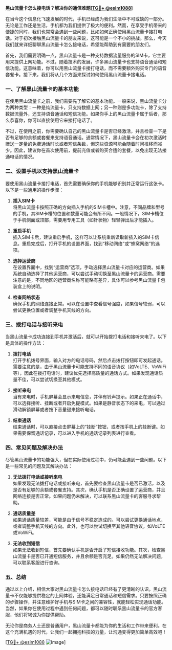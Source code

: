 **黑山流量卡怎么接电话？解决你的通信难题[[TG💪+ @esim1088](https://t.me/s/esim1088)]**

在当今这个信息化飞速发展的时代，手机已经成为我们生活中不可或缺的一部分。无论是工作还是生活，手机都为我们提供了极大的便利。然而，在享受手机带来的便捷的同时，我们也常常会遇到一些问题，比如如何正确使用黑山流量卡接打电话。对于初次接触黑山流量卡的朋友来说，这可能是一个不小的挑战。那么，今天我们就来详细聊聊黑山流量卡怎么接电话，希望能帮助到有需要的朋友们。

首先，我们需要明确一点，黑山流量卡是一种支持数据流量服务的SIM卡，它主要用来提供上网功能。不过，随着技术的发展，许多黑山流量卡也支持语音通话和短信功能。这意味着，你可以用黑山流量卡接打电话，而不需要额外购买专门的语音套餐卡。接下来，我们将从几个方面来探讨如何使用黑山流量卡接电话。

### **一、了解黑山流量卡的基本功能**

在使用黑山流量卡之前，我们需要先了解它的基本功能。一般来说，黑山流量卡分为两种类型：一种是纯流量卡，只支持数据上网；另一种则是多功能卡，除了支持数据流量外，还支持语音通话和短信功能。如果你手上的黑山流量卡属于后者，那么恭喜你，你可以直接使用它来接打电话了。

不过，在使用之前，你需要确认自己的黑山流量卡是否已经激活，并且检查一下是否有足够的余额或套餐来支持语音通话。通常情况下，黑山流量卡会在初次激活时赠送一定量的免费通话时长或者短信条数，但这些资源可能会随着时间推移而减少。因此，建议你在首次使用前，提前充值或者购买合适的套餐，以免出现无法接通电话的情况。

### **二、设置手机以支持黑山流量卡**

要使用黑山流量卡接打电话，首先需要确保你的手机能够识别并正常运行这张卡。以下是一些通用的操作步骤：

1. **插入SIM卡**  
   将黑山流量卡按照正确的方向插入手机的SIM卡槽中。注意，不同品牌和型号的手机，其SIM卡槽的位置和数量可能会有所不同。一般情况下，SIM卡槽位于手机侧面或顶部，需要用专用工具（如针状物）轻轻弹出后才能插入。

2. **重启手机**  
   插入SIM卡后，建议重启手机，这样可以让系统重新读取新插入的SIM卡信息。重启完成后，打开手机的设置界面，找到“移动网络”或“蜂窝网络”的选项。

3. **选择运营商**  
   在设置界面中，找到“运营商”选项，手动选择黑山流量卡对应的运营商。如果系统自动选择了其他运营商，可以尝试手动切换至黑山流量卡的运营商。需要注意的是，不同地区的运营商名称可能略有差异，具体可以参考黑山流量卡包装盒上的说明。

4. **检查网络状态**  
   确保手机的网络连接正常。可以在设置中查看信号强度，如果信号较弱，可以尝试更换位置或者调整手机天线的方向。

### **三、拨打电话与接听来电**

当黑山流量卡成功连接到手机并激活后，就可以开始拨打电话和接听来电了。以下是具体的操作方法：

1. **拨打电话**  
   打开手机拨号界面，输入对方的电话号码，然后点击拨打按钮即可发起通话。需要注意的是，由于黑山流量卡可能支持不同的语音协议（如VoLTE、VoWiFi等），因此在拨打电话时，建议优先选择高质量的通话方式。如果发现通话质量不佳，可以尝试切换至其他模式。

2. **接听来电**  
   当有来电时，手机屏幕会显示来电信息，并伴有铃声提示。如果正在通话中，可以选择接听、挂断或者开启免提模式。如果是静音状态下的来电，可以通过滑动解锁屏幕或者按下音量键来接听电话。

3. **结束通话**  
   结束通话时，可以直接点击屏幕上的“挂断”按钮，或者按手机上的挂断键。如果需要保留通话记录，可以进入手机的通话记录列表进行查看。

### **四、常见问题及解决办法**

尽管黑山流量卡的功能强大，但在实际使用过程中，仍可能会遇到一些问题。以下是一些常见的问题及其解决办法：

1. **无法拨打电话或接听来电**  
   如果发现无法拨打电话或接听来电，首先要检查黑山流量卡是否已激活，以及是否有足够的余额或套餐支持。其次，确认手机是否正确设置了运营商，并且网络连接是否正常。如果问题仍未解决，可以联系黑山流量卡的客服寻求帮助。

2. **通话质量差**  
   如果通话质量较差，可能是由于信号不稳定造成的。可以尝试更换通话地点，或者调整手机天线的方向。此外，也可以尝试切换至其他语音协议，如VoLTE或VoWiFi。

3. **无法收到短信**  
   如果无法收到短信，首先要确认手机是否开启了短信接收功能。其次，检查黑山流量卡是否已开通短信服务，并且余额是否充足。如果仍然无法解决问题，可以联系客服进行咨询。

### **五、总结**

通过以上介绍，相信大家对黑山流量卡怎么接电话已经有了更清晰的认识。黑山流量卡不仅能够提供稳定的上网体验，还能满足日常通话和短信需求。只要按照正确的步骤操作，并注意维护好手机与SIM卡之间的兼容性，就能轻松实现通话功能。当然，如果你在使用过程中遇到任何问题，都可以随时联系黑山流量卡的官方客服，他们将竭诚为你提供帮助。

无论你是商务人士还是普通用户，黑山流量卡都能为你的生活和工作带来便利。在这个充满机遇的时代，让我们一起拥抱科技的力量，让沟通变得更加简单高效吧！

[[TG💪+ @esim1088](https://t.me/s/esim1088) ![Image](https://i.postimg.cc/4NQfJmqS/Snipaste-2025-05-13-00-14-12.png)]